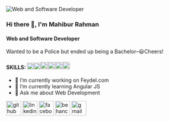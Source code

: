 ![Web and Software Developer](https://media-exp1.licdn.com/dms/image/C5116AQELMRQSQwl8Gw/profile-displaybackgroundimage-shrink_350_1400/0/1523513689695?e=1636588800&v=beta&t=9ms2INZJlNvnRuZzVw36uicSbT2X2HvrR5gDXO4fFI0)
### Hi there 👋, I'm Mahibur Rahman
#### Web and Software Developer
Wanted to be a Police but ended up being a Bachelor–😃Cheers!

#### SKILLS: <img src="https://img.icons8.com/color/48/000000/javascript--v1.png" alt='javascript' height='18'><img src='https://img.icons8.com/color/48/000000/angularjs.png' alt='angular' height='18'><img src="https://img.icons8.com/color/48/000000/bootstrap.png" alt='bootstrap' height='20'><img src="https://img.icons8.com/color/48/000000/html-5--v1.png" alt='html5' height='20'><img src="https://img.icons8.com/color/48/000000/css3.png" alt='css3' height='20'><img src="https://img.icons8.com/color/48/000000/typescript.png" alt='typescript' height='20'>

- 🔭 I’m currently working on Feydel.com 
- 🌱 I’m currently learning Angular JS 
- 💬 Ask me about Web Development 


[<img src='https://img.icons8.com/color-glass/48/000000/github.png' alt='github' height='40'>](https://github.com/mahibur01)  [<img src='https://img.icons8.com/fluency/48/000000/linkedin.png' alt='linkedin' height='40'>](https://www.linkedin.com/in/whoisrakib/)  [<img src='https://img.icons8.com/color/48/000000/facebook.png' alt='facebook' height='40'>](https://www.facebook.com/whoisrakib)  [<img src='https://img.icons8.com/color/48/000000/behance.png' alt='behance' height='40'>](mahiburrahman)  [<img src='https://img.icons8.com/color/48/000000/gmail-new.png' alt='gmail' height='40'>](mahibur.business@gmail.com)  
